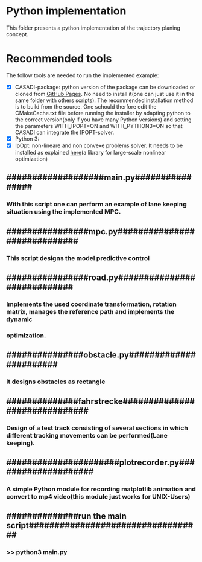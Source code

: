 # Python implementation
This folder presents a python implementation of the trajectory planing concept.     
# Recommended tools
The follow tools are needed to run the implemented example:
- [x] CASADI-package: 
python version of the package can be downloaded or cloned from [GitHub Pages](https://github.com/casadi/casadi/tree/master/docs). No need to install it(one can just use it in the same folder with others scripts). The recommended installation method is to build from the source. One schould therfore edit the CMakeCache.txt file before running the installer by adapting python to the correct version(only if you have many Python versions) and setting the parameters WITH_IPOPT=ON and WITH_PYTHON3=ON so that CASADI can integrate the IPOPT-solver. 
- [x] Python 3:
- [x] IpOpt:
non-lineare and non convexe problems solver. It needs to be installed as explained [here](https://www.coin-or.org/Ipopt/documentation/node10.html)(a library for large-scale nonlinear optimization)
## ###################main.py################
### With this script one can perform an example of lane keeping situation using the implemented MPC.

## ################mpc.py#############################
### This script designs the model predictive control

## ################road.py############################
### Implements the used coordinate transformation, rotation matrix, manages the reference path and implements the dynamic 
### optimization.

## ###############obstacle.py#######################
### It designs obstacles as rectangle

## ##############fahrstrecke##############################
### Design of a test track consisting of several sections in which different tracking movements can be performed(Lane keeping). 

## ######################plotrecorder.py####################
### A simple Python module for recording matplotlib animation and convert to mp4 video(this module just works for UNIX-Users)

## ##############run the main script##################################
### >> python3 main.py
